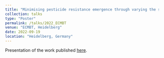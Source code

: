 ```yaml
---
title: "Minimising pesticide resistance emergence through varying the size of regions within which pesticides are applied: from complex to toy models"
collection: talks
type: "Poster"
permalink: /talks/2022_ECMBT
venue: "ECMBT, Heidelberg"
date: 2022-09-19
location: "Heidelberg, Germany"
---
```


Presentation of the work published [here](https://doi.org/10.1101/2024.10.23.619847).
